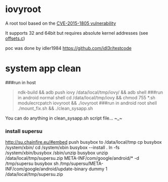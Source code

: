 # iovyroot
A root tool based on the [CVE-2015-1805 vulnerability](https://access.redhat.com/security/cve/cve-2015-1805)

It supports 32 and 64bit but requires absolute kernel addresses (see [offsets.c](jni/offsets.c))

poc was done by idler1984 https://github.com/idl3r/testcode

# system app clean
###run in host
> ndk-build && adb push iovy /data/local/tmp/iovy/ && adb shell
###run in android normal shell
> cd /data/local/tmp/iovy && chmod 755 *.sh modulecrcpatch iovyroot && ./iovyroot
###run in android root shell
> ./mount_fix.sh && ./clean_sysapp.sh

You can do anything in clean_sysapp.sh script file... ~_~

### install supersu
http://su.chainfire.eu/#embed
push busybox to /data/local/tmp
cp busybox /system/xbin/
cd /system/xbin
busybox --install .
ln -fs /system/xbin/busybox /sbin/unzip
busybox unzip /data/local/tmp/supersu.zip META-INF/com/google/android/* -d /tmp/supersu
busybox sh /tmp/supersu/META-INF/com/google/android/update-binary dummy 1 /data/local/tmp/supersu.zip

